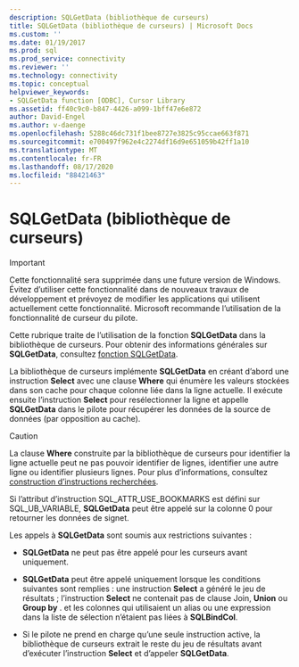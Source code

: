```yaml
---
description: SQLGetData (bibliothèque de curseurs)
title: SQLGetData (bibliothèque de curseurs) | Microsoft Docs
ms.custom: ''
ms.date: 01/19/2017
ms.prod: sql
ms.prod_service: connectivity
ms.reviewer: ''
ms.technology: connectivity
ms.topic: conceptual
helpviewer_keywords:
- SQLGetData function [ODBC], Cursor Library
ms.assetid: ff40c9c0-b847-4426-a099-1bff47e6e872
author: David-Engel
ms.author: v-daenge
ms.openlocfilehash: 5288c46dc731f1bee8727e3825c95ccae663f871
ms.sourcegitcommit: e700497f962e4c2274df16d9e651059b42ff1a10
ms.translationtype: MT
ms.contentlocale: fr-FR
ms.lasthandoff: 08/17/2020
ms.locfileid: "88421463"
---
```

# <a name="sqlgetdata-cursor-library"></a>SQLGetData (bibliothèque de curseurs)
> [!IMPORTANT]  
>  Cette fonctionnalité sera supprimée dans une future version de Windows. Évitez d’utiliser cette fonctionnalité dans de nouveaux travaux de développement et prévoyez de modifier les applications qui utilisent actuellement cette fonctionnalité. Microsoft recommande l’utilisation de la fonctionnalité de curseur du pilote.  
  
 Cette rubrique traite de l’utilisation de la fonction **SQLGetData** dans la bibliothèque de curseurs. Pour obtenir des informations générales sur **SQLGetData**, consultez [fonction SQLGetData](../../../odbc/reference/syntax/sqlgetdata-function.md).  
  
 La bibliothèque de curseurs implémente **SQLGetData** en créant d’abord une instruction **Select** avec une clause **Where** qui énumère les valeurs stockées dans son cache pour chaque colonne liée dans la ligne actuelle. Il exécute ensuite l’instruction **Select** pour resélectionner la ligne et appelle **SQLGetData** dans le pilote pour récupérer les données de la source de données (par opposition au cache).  
  
> [!CAUTION]  
>  La clause **Where** construite par la bibliothèque de curseurs pour identifier la ligne actuelle peut ne pas pouvoir identifier de lignes, identifier une autre ligne ou identifier plusieurs lignes. Pour plus d’informations, consultez [construction d’instructions recherchées](../../../odbc/reference/appendixes/constructing-searched-statements.md).  
  
 Si l’attribut d’instruction SQL_ATTR_USE_BOOKMARKS est défini sur SQL_UB_VARIABLE, **SQLGetData** peut être appelé sur la colonne 0 pour retourner les données de signet.  
  
 Les appels à **SQLGetData** sont soumis aux restrictions suivantes :  
  
-   **SQLGetData** ne peut pas être appelé pour les curseurs avant uniquement.  
  
-   **SQLGetData** peut être appelé uniquement lorsque les conditions suivantes sont remplies : une instruction **Select** a généré le jeu de résultats ; l’instruction **Select** ne contenait pas de clause Join, **Union** ou **Group by** . et les colonnes qui utilisaient un alias ou une expression dans la liste de sélection n’étaient pas liées à **SQLBindCol**.  
  
-   Si le pilote ne prend en charge qu’une seule instruction active, la bibliothèque de curseurs extrait le reste du jeu de résultats avant d’exécuter l’instruction **Select** et d’appeler **SQLGetData**.
